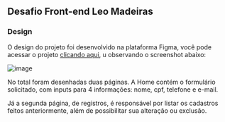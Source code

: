 ## Desafio Front-end Leo Madeiras

### Design

O design do projeto foi desenvolvido na plataforma Figma, você pode acessar o projeto [clicando aqui](https://www.figma.com/file/WUUVMv0i6LA4qlQQgAR5Yv/Léo-Madeiras-Desafio-técnico?node-id=0%3A1), u observando o screenshot abaixo:

![image](https://user-images.githubusercontent.com/60625099/135303160-24b5e5b3-f0ef-4bb4-aae2-36c335ca827e.png)

No total foram desenhadas duas páginas. A Home contém o formulário solicitado, com inputs para 4  informações: nome, cpf, telefone e e-mail. 

Já a segunda página, de registros, é responsável por listar os cadastros feitos anteriormente, além de possibilitar sua alteração ou exclusão.
